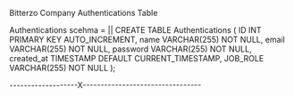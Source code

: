 Bitterzo Company 
Authentications Table 

Authentications scehma = 
        ||
CREATE TABLE Authentications (
  ID INT PRIMARY KEY AUTO_INCREMENT,
  name VARCHAR(255) NOT NULL,
  email VARCHAR(255) NOT NULL,
  password VARCHAR(255) NOT NULL,
  created_at TIMESTAMP DEFAULT CURRENT_TIMESTAMP,
  JOB_ROLE VARCHAR(255) NOT NULL
);

-------------------X---------------------------------